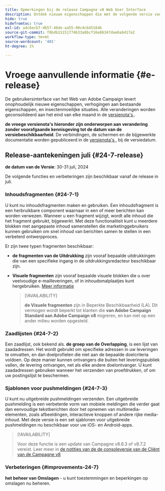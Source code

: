 ```yaml
---
title: Opmerkingen bij de release Campagne v8 Web User Interface
description: Ontdek nieuwe eigenschappen die met de volgende versie van het Gebruikersinterface van het Web van de Campagne komen
hide: true
hidefromtoc: true
exl-id: a4c6ecb7-d657-46de-aa55-90c4cb45164b
source-git-commit: f8bdb15151774b33a0bcf16e86347dae6ab417a2
workflow-type: tm+mt
source-wordcount: '401'
ht-degree: 1%

---
```


# Vroege aanvullende informatie {#e-release}

De gebruikersinterface van het Web van Adobe Campaign levert onophoudelijk nieuwe eigenschappen, verhogingen aan bestaande eigenschappen, en insectenmoeilijke situaties. Alle veranderingen worden geconsolideerd aan het eind van elke maand in de [ versienota&#39;s ](release-notes.md).

**de vroege versienota&#39;s hieronder zijn onderworpen aan verandering zonder voorafgaande kennisgeving tot de datum van de versiebeschikbaarheid**. De verbindingen, de schermen en de bijgewerkte documentatie worden gepubliceerd in de [ versienota&#39;s ](release-notes.md), bij de versiedatum.

## Release-aantekeningen juli {#24-7-release}

**de datum van de Versie**: 30-31 juli, 2024

De volgende functies en verbeteringen zijn beschikbaar vanaf de release in juli.

### Inhoudsfragmenten {#24-7-1}

U kunt nu inhoudsfragmenten maken en gebruiken. Een inhoudsfragment is een herbruikbare component waarnaar in een of meer berichten kan worden verwezen. Wanneer u een fragment wijzigt, wordt alle inhoud die het fragment gebruikt, bijgewerkt. Met deze functionaliteit kunt u meerdere blokken met aangepaste inhoud samenstellen die marketinggebruikers kunnen gebruiken om snel inhoud van berichten samen te stellen in een verbeterd ontwerpproces.

Er zijn twee typen fragmenten beschikbaar:

* **de fragmenten van de Uitdrukking** zijn vooraf bepaalde uitdrukkingen die van een specifieke ingang in de uitdrukkingsredacteur beschikbaar zijn.
* **Visuele fragmenten** zijn vooraf bepaalde visuele blokken die u over veelvoudige e-mailleveringen, of in inhoudsmalplaatjes kunt hergebruiken. [Meer informatie](../email/fragments.md)

  >[!AVAILABILITY]
  >
  >**de Visuele fragmenten** zijn in Beperkte Beschikbaarheid (LA). Dit vermogen wordt beperkt tot klanten die **van Adobe Campaign Standard aan Adobe Campaign v8** migreren, en kan niet op een ander milieu worden opgesteld.

### Zaadlijsten {#24-7-2}

Een zaadlijst, ook bekend als. **de groep van de Overlapping**, is een lijst van zaadadressen. Het wordt gebruikt om specifieke adressen in uw leveringen te omvatten, en dan doelprofielen die niet aan de bepaalde doelcriteria voldoen. Op deze manier kunnen ontvangers die buiten het leveringspubliek vallen, de levering ontvangen, net als elke andere doelontvanger. U kunt zaadadressen gebruiken wanneer het verzenden van proefdrukken, of om uw postingslijst te beschermen.

### Sjablonen voor pushmeldingen {#24-7-3}

U kunt nu uitgebreide pushmeldingen verzenden. Een uitgebreide pushmelding is een verbeterde vorm van mobiele meldingen die verder gaat dan eenvoudige tekstberichten door het opnemen van multimedia-elementen, zoals afbeeldingen, interactieve knoppen of andere rijke media-inhoud. Met deze versie is een set sjablonen voor uitgebreide pushmeldingen nu beschikbaar voor uw iOS- en Android-apps.

>[!AVAILABILITY]
>
>Voor deze functie is een update van Campagne v8.6.3 of v8.7.2 vereist. Leer meer in [ de notities van de de consoleversie van de Cliënt van de Campagne v8 ](https://experienceleague.adobe.com/en/docs/campaign/campaign-v8/releases/release-notes)

### Verbeteringen {#improvements-24-7}

**het beheer van Omslagen** - u kunt toestemmingen en beperkingen op omslagen nu beheren.
